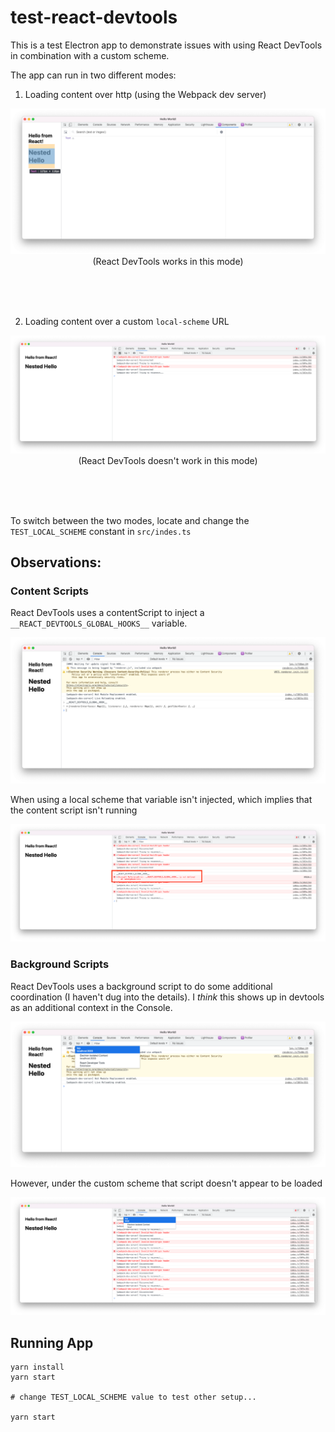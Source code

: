 test-react-devtools
===

This is a test Electron app to demonstrate issues with using React DevTools in combination with a custom scheme.

The app can run in two different modes:

1) Loading content over http (using the Webpack dev server)

<p align="center">

<img src="./screenshots/Screen%20Shot%202022-07-17%20at%203.03.20%20PM.png" />

<br />
(React DevTools works in this mode)
</p>

<br />
<br />
<br />

2) Loading content over a custom `local-scheme` URL

<p align="center">

<img src="./screenshots/Screen%20Shot%202022-07-17%20at%203.08.48%20PM.png" />
<br />
(React DevTools doesn't work in this mode)
</p>

<br />
<br />
<br />

To switch between the two modes, locate and change the `TEST_LOCAL_SCHEME` constant in `src/indes.ts`

Observations:
--

### Content Scripts

React DevTools uses a contentScript to inject a `__REACT_DEVTOOLS_GLOBAL_HOOKS__` variable.

![](./screenshots/Screen%20Shot%202022-07-17%20at%203.04.06%20PM.png)

When using a local scheme that variable isn't injected, which implies that the content script isn't running

![](./screenshots/Screen%20Shot%202022-07-17%20at%203.09.30%20PM.png)

### Background Scripts

React DevTools uses a background script to do some additional coordination (I haven't dug into the details). I *think* this shows up in devtools as an additional context in the Console.

![](./screenshots/Screen%20Shot%202022-07-17%20at%203.03.44%20PM.png)

However, under the custom scheme that script doesn't appear to be loaded

![](./screenshots/Screen%20Shot%202022-07-17%20at%203.09.04%20PM.png)

Running App
---

```
yarn install
yarn start

# change TEST_LOCAL_SCHEME value to test other setup...

yarn start
```
